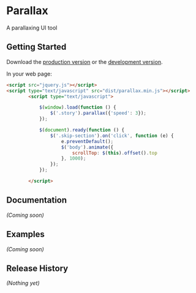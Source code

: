 # Parallax

A parallaxing UI tool

## Getting Started
Download the [production version][min] or the [development version][max].

[min]: https://raw.github.com/hatchddigital/parallax/master/dist/parallax.min.js
[max]: https://raw.github.com/hatchddigital/parallax/master/dist/parallax.js

In your web page:

```html
<script src="jquery.js"></script>
<script type="text/javascript" src="dist/parallax.min.js"></script>
        <script type="text/javascript">

            $(window).load(function () {
                $('.story').parallax({'speed': 3});
            });

            $(document).ready(function () {
                $('.skip-section').on('click', function (e) {
                    e.preventDefault();
                    $('body').animate({
                        scrollTop: $(this).offset().top
                    }, 1000);
                });
            });

        </script>
```

## Documentation
_(Coming soon)_

## Examples
_(Coming soon)_

## Release History
_(Nothing yet)_
